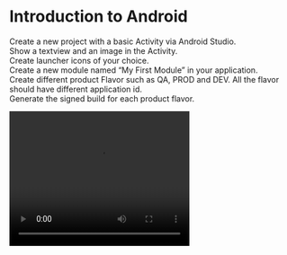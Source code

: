 # Introduction to Android
Create a new project with a basic Activity via Android Studio.<br>
Show a textview and an image in the Activity.<br> 
Create launcher icons of your choice.<br>
Create a new module named “My First Module” in your application.<br>
Create different product Flavor such as QA, PROD and DEV. All the flavor should have different application id.<br>
Generate the signed build for each product flavor.<br>


<!-- ![intro1](https://user-images.githubusercontent.com/42887995/135237483-5633ecfd-e073-450c-9f9c-0a4f620990ed.gif) -->

<video width="320" height="240">
  <source src="https://user-images.githubusercontent.com/42887995/135237483-5633ecfd-e073-450c-9f9c-0a4f620990ed.gif">
